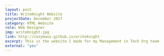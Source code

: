 ```yaml
---
layout: post
title: WriteKnight Website
projectDate: December 2017
category: HTML Website
role: Web Designer
img: writeknight.jpg
link: http://cozymaus.github.io/writeknight
excerpt: This is the website I made for my Management in Tech Org team's course project, a tax mobile app for freelancers.
external: "yes"
---
```

